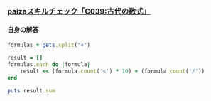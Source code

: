 ### [paizaスキルチェック「C039:古代の数式」](https://paiza.jp/challenges/share/ShuT869-IPtBIamR_6MmbNgzcJqHsNcIXUxqyU_g4ek?campaign=165&source=social)
#### 自身の解答
```ruby
formulas = gets.split("+")

result = []
formulas.each do |formula|
    result << (formula.count('<') * 10) + (formula.count('/'))
end

puts result.sum

```
